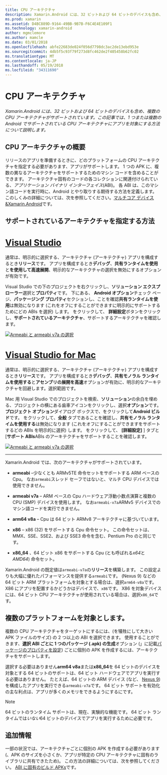 ```yaml
---
title: CPU アーキテクチャ
description: Xamarin.Android には、32 ビットおよび 64 ビットのデバイスも含め、複数の CPU アーキテクチャがサポートされています。 この記事では、1 つまたは複数の Android でサポートされている CPU アーキテクチャにアプリを対象にする方法について説明します。
ms.prod: xamarin
ms.assetid: D4BC889D-9164-49BB-9B7B-F6C4E4E109F1
ms.technology: xamarin-android
author: mgmclemore
ms.author: mamcle
ms.date: 03/01/2018
ms.openlocfilehash: abfe22683de024f056d7798dc3ac2de13ebd953e
ms.sourcegitcommit: 4db5f5c93f79f273d8fc462de2f405458b62fc02
ms.translationtype: MT
ms.contentlocale: ja-JP
ms.lasthandoff: 05/19/2018
ms.locfileid: "34311690"
---
```

# <a name="cpu-architectures"></a>CPU アーキテクチャ

_Xamarin.Android には、32 ビットおよび 64 ビットのデバイスも含め、複数の CPU アーキテクチャがサポートされています。この記事では、1 つまたは複数の Android でサポートされている CPU アーキテクチャにアプリを対象にする方法について説明します。_

## <a name="cpu-architectures-overview"></a>CPU アーキテクチャの概要

リリースのアプリを準備するときに、どのプラットフォームの CPU アーキテクチャを指定する必要があります、アプリがサポートします。 1 つの APK に、複数の異なるアーキテクチャをサポートするためのマシン コードを含めることができます。 アーキテクチャ固有のコードの各コレクションに関連付けられている、*アプリケーション バイナリ インターフェイス*(ABI)。 各 ABI は、このマシン語コードを実行時に、Android とやり取りする期待する方法を定義します。
このしくみの詳細については、次を参照してください。[マルチコア デバイス&amp;Xamarin.Android](~/android/deploy-test/multicore-devices.md)です。


## <a name="how-to-specify-supported-architectures"></a>サポートされているアーキテクチャを指定する方法

# <a name="visual-studiotabvswin"></a>[Visual Studio](#tab/vswin)

通常は、明示的に選択する、アーキテクチャ (アーキテクチャ) アプリを構成するとき**リリース**です。 アプリを構成するとき**デバッグ**、**共有ランタイムを使用**と**を使用して高速展開**、明示的なアーキテクチャの選択を無効にするオプションが有効です。

Visual Studio での下のプロジェクトを右クリックし、**ソリューション エクスプ ローラー**選択と**プロパティ**です。 下にある、 **Android オプション**チェック ページ、**パッケージング プロパティ**セクションし、ことを確認**共有ランタイムを使用**は無効になります (これをオフにすることができますに明示的にサポートするためにどの ABIs を選択) します。 をクリックして、 **詳細設定**ボタンをクリックし、**サポートされているアーキテクチャ**、サポートするアーキテクチャを確認します。

[![Armeabi と armeabi v7a の選択](cpu-architectures-images/vs/01-abi-selections-sml.png)](cpu-architectures-images/vs/01-abi-selections.png#lightbox)

# <a name="visual-studio-for-mactabvsmac"></a>[Visual Studio for Mac](#tab/vsmac)

通常は、明示的に選択する、アーキテクチャ (アーキテクチャ) アプリを構成するとき**リリース**です。 アプリを構成するとき**デバッグ**、**共有モノラル ランタイムを使用する**と**アセンブリの展開を高速**オプションが有効に、明示的なアーキテクチャを回避します。選択範囲です。

Mac 用 Visual Studio でのプロジェクトを検索、**ソリューション**の余白を埋める、プロジェクトの横にある歯車アイコンをクリックし、選択**オプション**です。 **プロジェクト オプション**ダイアログ ボックスで、をクリックして**Android ビルド**です。 をクリックして、**全般** タブであることを確認し、**共有モノラル ランタイムを使用する**は無効になります (これをオフにすることができますをサポートするどの ABIs を明示的に選択) します。 をクリックして、 **[詳細設定]** ] タブと [**サポート ABIs**ABIs のアーキテクチャをサポートすることを確認します。

[![Armeabi と armeabi v7a の選択](cpu-architectures-images/xs/01-abi-selections-sml.png)](cpu-architectures-images/xs/01-abi-selections.png#lightbox)

-----


Xamarin.Android では、次のアーキテクチャがサポートされています。

-   **armeabi** &ndash;少なくとも ARMv5TE 命令セットをサポートする ARM ベースの Cpu。 なお`armeabi`スレッド セーフではないと、マルチ CPU デバイスでは使用できません。

-   **armeabi v7a** &ndash; ARM ベースの Cpu ハードウェア浮動小数点演算と複数の CPU (SMP) デバイスを使用します。 なお`armeabi-v7a`ARMv5 デバイスでのマシン語コードを実行できません。

-   **arm64 v8a** &ndash; Cpu は 64 ビット ARMv8 アーキテクチャに基づいています。

-   **x86** &ndash; x86 (32) をサポートする Cpu 命令セット。 この命令セットは、MMX、SSE、SSE2、および SSE3 命令を含む、Pentium Pro のと同じです。

-   **x86_64** 、64 ビット x86 をサポートする Cpu (とも呼ばれる*x64*と*AMD64*) 命令セット。

Xamarin.Android の既定値は`armeabi-v7a`の**リリース**を構築します。 この設定よりも大幅に優れたパフォーマンスを提供する`armeabi`です。 (Nexus 9) などの 64 ビット ARM プラットフォームを対象とする場合は、選択`arm64-v8a`です。 X86 にアプリを配置するかどうかはデバイスで、`x86`です。 X86 を対象デバイスには、64 ビット CPU アーキテクチャが使用されている場合は、選択`x86_64`です。

## <a name="targeting-multiple-platforms"></a>複数のプラットフォームを対象とします。

複数の CPU アーキテクチャをターゲットにするには、(を犠牲にして大きい APK ファイルのサイズ) の 2 つ以上の ABI を選択できます。 使用することができます、**選択 ABI ごとに 1 つのパッケージ (.apk) の生成**オプション (」に記載[パッケージのプロパティを設定](~/android/deploy-test/release-prep/index.md#Set_Packaging_Properties)) ごとに個別の APK を作成するには、アーキテクチャをサポートします。

選択する必要はありません**arm64 v8a**または**x86_64**を 64 ビットのデバイスを対象とする 64 ビットのサポートは、64 ビット ハードウェアでアプリを実行する必要はありません。 たとえば、64 ビットの ARM デバイス (など、 [Nexus 9](http://www.google.com/nexus/9/)) を構成したアプリを実行できる`armeabi-v7a`です。 64 ビット サポートを有効化の主な利点は、アプリが多くのメモリをできるようにするにです。

> [!NOTE]
> 64 ビットのランタイム サポートは、現在、実験的な機能です。 64 ビット ランタイムでは*いない*64 ビットのデバイスでアプリを実行するために必要です。 

## <a name="additional-information"></a>追加情報

一部の状況では、アーキテクチャごとに個別の APK を作成する必要があります (、APK のサイズを小さくか、アプリが特定の CPU アーキテクチャに固有のライブラリに共有できたため)。
この方法の詳細については、次を参照してください。 [ABI に固有のビルド APKs](~/android/deploy-test/building-apps/abi-specific-apks.md)です。
